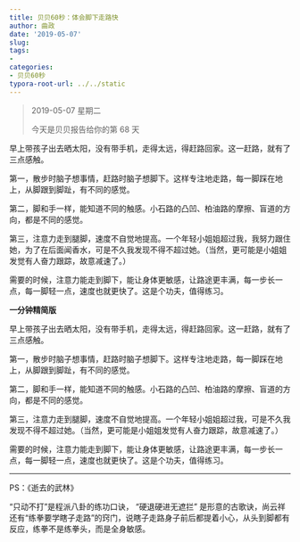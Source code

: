 ```yaml
---
title: 贝贝60秒：体会脚下走路快
author: 曲政
date: '2019-05-07'
slug: 
tags:
- 
categories:
- 贝贝60秒
typora-root-url: ../../static
---
```


>   2019-05-07 星期二
>
>   今天是贝贝报告给你的第 68 天

早上带孩子出去晒太阳，没有带手机，走得太远，得赶路回家。这一赶路，就有了三点感触。

第一，散步时脑子想事情，赶路时脑子想脚下。这样专注地走路，每一脚踩在地上，从脚跟到脚趾，有不同的感觉。

第二，脚和手一样，能知道不同的触感。小石路的凸凹、柏油路的摩擦、盲道的方向，都是不同的感觉。

第三，注意力走到腿脚，速度不自觉地提高。一个年轻小姐姐超过我，我努力跟住她，为了在后面闻香水，可是不久我发现不得不超过她。（当然，更可能是小姐姐发觉有人奋力跟踪，故意减速了。）

需要的时候，注意力能走到脚下，能让身体更敏感，让路途更丰满，每一步长一点，每一脚轻一点，速度也就更快了。这是个功夫，值得练习。

**一分钟精简版**

早上带孩子出去晒太阳，没有带手机，走得太远，得赶路回家。这一赶路，就有了三点感触。

第一，散步时脑子想事情，赶路时脑子想脚下。这样专注地走路，每一脚踩在地上，从脚跟到脚趾，有不同的感觉。

第二，脚和手一样，能知道不同的触感。小石路的凸凹、柏油路的摩擦、盲道的方向，都是不同的感觉。

第三，注意力走到腿脚，速度不自觉地提高。一个年轻小姐姐超过我，可是不久我发现不得不超过她。（当然，更可能是小姐姐发觉有人奋力跟踪，故意减速了。）

需要的时候，注意力能走到脚下，能让身体更敏感，让路途更丰满，每一步长一点，每一脚轻一点，速度也就更快了。这是个功夫，值得练习。

------

PS：《逝去的武林》

“只动不打”是程派八卦的练功口诀， “硬退硬进无遮拦” 是形意的古歌诀，尚云祥还有“练拳要学瞎子走路”的窍门，说瞎子走路身子前后都提着小心，从头到脚都有反应，练拳不是练拳头，而是全身敏感。